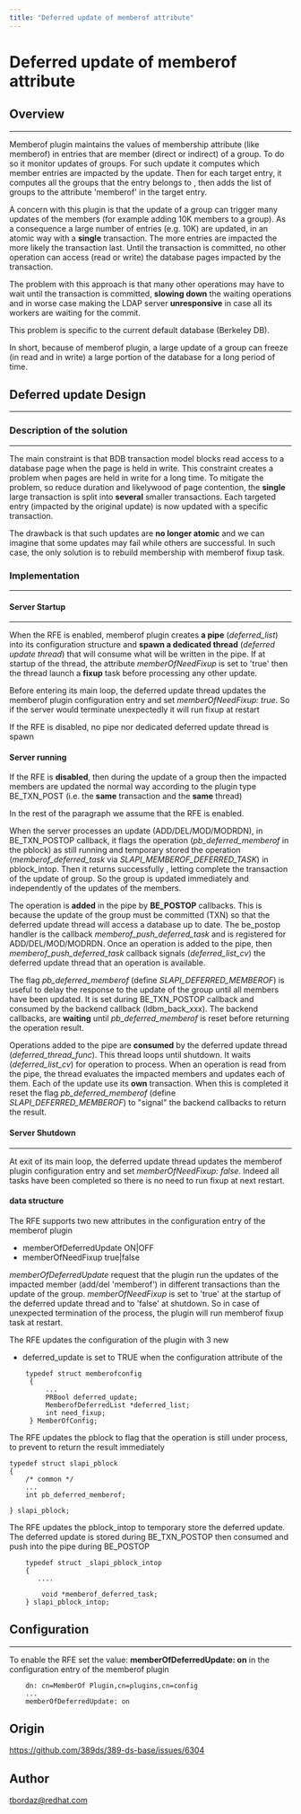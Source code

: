 ```yaml
---
title: "Deferred update of memberof attribute"
---
```


# Deferred update of memberof attribute

## Overview
--------

Memberof plugin maintains the values of membership attribute (like memberof) in entries that are member (direct or indirect) of a group. To do so it monitor updates of groups. For such update it computes which member entries are impacted by the update. Then for each target entry, it computes all the groups that the entry belongs to , then adds the list of groups to the attribute 'memberof' in the target entry.

A concern with this plugin is that the update of a group can trigger many updates of the members (for example adding 10K members to a group). As a consequence a large number of entries (e.g. 10K) are updated, in an atomic way with a **single** transaction. The more entries are impacted the more likely the transaction last. Until the transaction is committed, no other operation can access (read or write) the database pages impacted by the transaction.


The problem with this approach is that many other operations may have to wait until the transaction is committed, **slowing down** the waiting operations and in worse case making the LDAP server **unresponsive** in case all its workers are waiting for the commit.

This problem is specific to the current default database (Berkeley DB).

In short, because of memberof plugin, a large update of a group can freeze (in read and in write) a large portion of the database for a long period of time.

## Deferred update Design
------------

### Description of the solution
------------

The main constraint is that BDB transaction model blocks read access to a database page when the page is held in write. This constraint creates a problem when pages are held in write for a long time. To mitigate the problem, so reduce duration and likelywood of page contention, the **single** large transaction is split into **several** smaller transactions. Each targeted entry (impacted by the original update) is now updated with a specific transaction.

The drawback is that such updates are **no longer atomic** and we can imagine that some updates may fail while others are successful. In such case, the only solution is to rebuild membership with memberof fixup task.

### Implementation
------------

#### Server Startup
------------

When the RFE is enabled, memberof plugin creates **a pipe** (*deferred_list*) into its configuration structure and **spawn a dedicated thread** (*deferred update thread*) that will consume what will be written in the pipe. If at startup of the thread, the attribute *memberOfNeedFixup* is set to 'true' then the thread launch a **fixup** task before processing any other update.

Before entering its main loop, the deferred update thread updates the memberof plugin configuration entry and set *memberOfNeedFixup: true*. So if the server would terminate unexpectedly it will run fixup at restart

If the RFE is disabled, no pipe nor dedicated deferred update thread is spawn

#### Server running

If the RFE is **disabled**, then during the update of a group then the impacted members are updated the normal way according to the plugin type BE_TXN_POST (i.e. the **same** transaction and the **same** thread)

In the rest of the paragraph we assume that the RFE is enabled.

When the server processes an update (ADD/DEL/MOD/MODRDN), in BE_TXN_POSTOP callback, it flags the operation (*pb_deferred_memberof* in the pblock) as still running and temporary stored the operation (*memberof_deferred_task* via *SLAPI_MEMBEROF_DEFERRED_TASK*) in pblock_intop. Then it returns successfully , letting complete the transaction of the update of group. So the group is updated immediately and independently of the updates of the members.

The operation is **added** in the pipe by **BE_POSTOP** callbacks. This is because the update of the group must be committed (TXN) so that the deferred update thread will access a database up to date. The be_postop handler is the callback *memberof_push_deferred_task* and is registered for ADD/DEL/MOD/MODRDN. Once an operation is added to the pipe, then *memberof_push_deferred_task* callback signals (*deferred_list_cv*) the deferred update thread that an operation is available.

The flag *pb_deferred_memberof* (define *SLAPI_DEFERRED_MEMBEROF*) is useful to delay the response to the update of the group until all members have been updated. It is set during BE_TXN_POSTOP callback and consumed by the backend callback (ldbm_back_xxx). The backend callbacks, are **waiting** until *pb_deferred_memberof* is reset before returning the operation result.

Operations added to the pipe are **consumed** by the deferred update thread (*deferred_thread_func*). This thread loops until shutdown. It waits (*deferred_list_cv*) for operation to process. When an operation is read from the pipe, the thread evaluates the impacted members and updates each of them. Each of the update use its **own** transaction. When this is completed it reset the flag *pb_deferred_memberof* (define *SLAPI_DEFERRED_MEMBEROF*) to "signal" the backend callbacks to return the result.

#### Server Shutdown
------------

At exit of its main loop, the deferred update thread updates the memberof plugin configuration entry and set *memberOfNeedFixup: false*. Indeed all tasks have been completed so there is no need to run fixup at next restart.


#### data structure

The RFE supports two new attributes in the configuration entry of the memberof plugin
 - memberOfDeferredUpdate ON|OFF
 - memberOfNeedFixup true|false

*memberOfDeferredUpdate* request that the plugin run the updates of the impacted member (add/del 'memberof') in different transactions than the update of the group. *memberOfNeedFixup* is set to 'true' at the startup of the deferred update thread and to 'false' at shutdown. So in case of unexpected termination of the process, the plugin will run memberof fixup task at restart.

The RFE updates the configuration of the plugin with 3 new
 - deferred_update is set to TRUE when the configuration attribute of the 

```
    typedef struct memberofconfig
     {
         ...
         PRBool deferred_update;
         MemberofDeferredList *deferred_list;
         int need_fixup;
     } MemberOfConfig;

```

The RFE updates the pblock to flag that the operation is still under process, to prevent to return the result immediately

```
typedef struct slapi_pblock
{
    /* common */
    ...
    int pb_deferred_memberof;

} slapi_pblock;

```

The RFE updates the pblock_intop to temporary store the deferred update. The deferred update is stored during
BE_TXN_POSTOP then consumed and push into the pipe during BE_POSTOP

```
    typedef struct _slapi_pblock_intop
    {
       ....

        void *memberof_deferred_task;
    } slapi_pblock_intop;
```

## Configuration
------------------------

To enable the RFE set the value: **memberOfDeferredUpdate: on** in the configuration entry of the memberof plugin

```
    dn: cn=MemberOf Plugin,cn=plugins,cn=config
    ...
    memberOfDeferredUpdate: on
```


Origin
-----------------------

<https://github.com/389ds/389-ds-base/issues/6304>


Author
-----------------------

<tbordaz@redhat.com>


